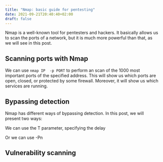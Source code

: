 ```yaml
---
title: "Nmap: basic guide for pentesting"
date: 2021-09-21T20:40:40+02:00
draft: false
---
```


Nmap is a well-known tool for pentesters and hackers. It basically allows us to scan the ports of a network, but it is much more powerful than that, as we will see in this post.

## Scanning ports with Nmap

We can use `nmap IP  -p PORT` to perform an scan of the 1000 most important ports of the specified address. This will show us which ports are open, closed, or protected by some firewall. Moreover, it will show us which services are running.

## Bypassing detection

Nmap has different ways of bypassing detection. In this post, we will present two ways:

We can use the T parameter, specifying the delay 

Or we can use -Pn

## Vulnerability scanning

